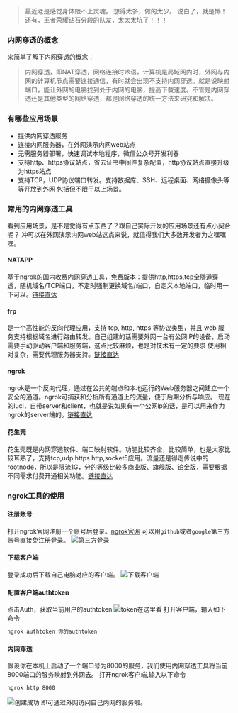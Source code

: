 > 最近老是感觉身体跟不上灵魂。
> 想得太多，做的太少。
> 说白了，就是懒！
> 还有，王者荣耀钻石分段的队友，太太太坑了！！！

### 内网穿透的概念
来简单了解下内网穿透的概念：
> 内网穿透，即NAT穿透，网络连接时术语，计算机是局域网内时，外网与内网的计算机节点需要连接通信，有时就会出现不支持内网穿透。就是说映射端口，能让外网的电脑找到处于内网的电脑，提高下载速度。不管是内网穿透还是其他类型的网络穿透，都是网络穿透的统一方法来研究和解决。

### 有哪些应用场景
- 提供内网穿透服务
- 连接内网服务器，在外网演示内网web站点
- 无需服务器部署，快速调试本地程序，微信公众号开发利器
- 支持http、https协议站点，省去证书中间件复杂配置，http协议站点直接升级为https站点
- 支持TCP，UDP协议端口转发。支持数据库、SSH、远程桌面、网络摄像头等等开放到外网
包括但不限于以上场景。
### 常用的内网穿透工具
看到应用场景，是不是觉得有点东西了？跟自己实际开发的应用场景还有点小契合呢？
冲可以在外网演示内网web站这点来说，就值得我们大多数开发者为之嘿嘿嘿。

#### NATAPP 
基于ngrok的国内收费内网穿透工具，免费版本：提供http,https,tcp全隧道穿透，随机域名/TCP端口，不定时强制更换域名/端口，自定义本地端口，临时用一下可以。[链接直达](https://natapp.cn/)

#### frp
是一个高性能的反向代理应用，支持 tcp, http, https 等协议类型，并且 web 服务支持根据域名进行路由转发。自己组建的话需要外网一台有公网IP的设备，启动需要手动驱动客户端和服务端，这点比较麻烦，也是对技术有一定的要求
使用相对复杂，需要代理服务器支持。[链接直达](https://github.com/fatedier/frp/blob/master/README_zh.md/)

#### ngrok
ngrok是一个反向代理，通过在公共的端点和本地运行的Web服务器之间建立一个安全的通道。ngrok可捕获和分析所有通道上的流量，便于后期分析与响应。
现在的luci，自带server和client，也就是说如果有一个公网ip的话，是可以用来作为ngrok的server端的。[链接直达](https://ngrok.com/)

#### 花生壳
花生壳既是内网穿透软件、端口映射软件。功能比较齐全，比较简单，也是大家比较耳熟了，支持tcp,udp.https.http,socket5应用。流量还是得走传说中的rootnode，所以是限流1G，分的等级比较多商业版、旗舰版、铂金版，需要根据不同需求付费开通相关功能。[链接直达](https://hsk.oray.com/)

### ngrok工具的使用
#### 注册账号
打开ngrok官网注册一个账号后登录。[ngrok官网](https://ngrok.com)
可以用`github`或者`google`第三方账号直接免注册登录。
![第三方登录](https://static.iiter.cn/tools/42300bf8f04e5125ff836e1562bca6ab.png)
#### 下载客户端
登录成功后下载自己电脑对应的客户端。
![下载客户端](https://static.iiter.cn/tools/31e56b1a995ad0ebf30b9dbe9263d58b.png)
#### 配置客户端authtoken
点击Auth，获取当前用户的authtoken
![token在这里看](https://static.iiter.cn/tools/3cab9ce2238cdb3fab9494cffe22a492.png)
打开客户端，输入如下命令
```bash
ngrok authtoken 你的authtoken
```
#### 内网穿透
假设你在本机上启动了一个端口号为8000的服务，我们使用内网穿透工具将当前8000端口的服务映射到外网去。
打开ngrok客户端,输入以下命令
```bash
ngrok http 8000
```
![创建成功](https://static.iiter.cn/tools/70c4d28de6f20c67df37449c62fcc9d9.png)
即可通过外网访问自己内网的服务啦。
